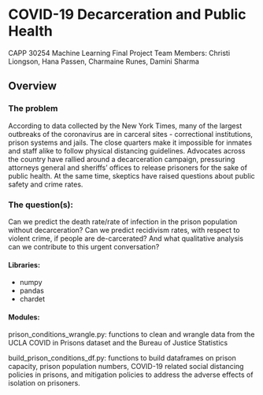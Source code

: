 # COVID-19 Decarceration and Public Health
CAPP 30254 Machine Learning Final Project
Team Members: Christi Liongson, Hana Passen, Charmaine Runes, Damini Sharma 
## Overview
### The problem
According to data collected by the New York Times, many of the largest outbreaks of the coronavirus are in carceral sites - correctional institutions, prison systems and jails. The close quarters make it impossible for inmates and staff alike to follow physical distancing guidelines. Advocates across the country have rallied around a decarceration campaign, pressuring attorneys general and sheriffs’ offices to release prisoners for the sake of public health. At the same time, skeptics have raised questions about public safety and crime rates.
### The question(s):
Can we predict the death rate/rate of infection in the prison population without decarceration? Can we predict recidivism rates, with respect to violent crime, if people are de-carcerated? And what qualitative analysis can we contribute to this urgent conversation? 

#### Libraries: 
- numpy
- pandas
- chardet

#### Modules: 
prison_conditions_wrangle.py: functions to clean and wrangle data from the UCLA
    COVID in Prisons dataset and the Bureau of Justice Statistics
    
build_prison_conditions_df.py: functions to build dataframes on prison capacity,
    prison population numbers, COVID-19 related social distancing policies in
    prisons, and mitigation policies to address the adverse effects of isolation
    on prisoners. 